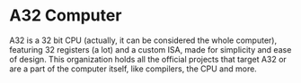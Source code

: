 # A32 Computer
A32 is a 32 bit CPU (actually, it can be considered the whole computer), featuring 32 registers (a lot) and a custom ISA, made for simplicity and ease of design.
This organization holds all the official projects that target A32 or are a part of the computer itself, like compilers, the CPU and more.

